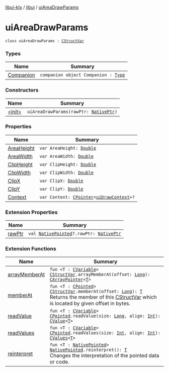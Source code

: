 [libui-ktx](../../index.md) / [libui](../index.md) / [uiAreaDrawParams](./index.md)

# uiAreaDrawParams

`class uiAreaDrawParams : `[`CStructVar`](../../kotlinx.cinterop/-c-struct-var/index.md)

### Types

| Name | Summary |
|---|---|
| [Companion](-companion.md) | `companion object Companion : `[`Type`](../../kotlinx.cinterop/-c-struct-var/-type/index.md) |

### Constructors

| Name | Summary |
|---|---|
| [&lt;init&gt;](-init-.md) | `uiAreaDrawParams(rawPtr: `[`NativePtr`](../../kotlinx.cinterop/-native-ptr.md)`)` |

### Properties

| Name | Summary |
|---|---|
| [AreaHeight](-area-height.md) | `var AreaHeight: `[`Double`](https://kotlinlang.org/api/latest/jvm/stdlib/kotlin/-double/index.html) |
| [AreaWidth](-area-width.md) | `var AreaWidth: `[`Double`](https://kotlinlang.org/api/latest/jvm/stdlib/kotlin/-double/index.html) |
| [ClipHeight](-clip-height.md) | `var ClipHeight: `[`Double`](https://kotlinlang.org/api/latest/jvm/stdlib/kotlin/-double/index.html) |
| [ClipWidth](-clip-width.md) | `var ClipWidth: `[`Double`](https://kotlinlang.org/api/latest/jvm/stdlib/kotlin/-double/index.html) |
| [ClipX](-clip-x.md) | `var ClipX: `[`Double`](https://kotlinlang.org/api/latest/jvm/stdlib/kotlin/-double/index.html) |
| [ClipY](-clip-y.md) | `var ClipY: `[`Double`](https://kotlinlang.org/api/latest/jvm/stdlib/kotlin/-double/index.html) |
| [Context](-context.md) | `var Context: `[`CPointer`](../../kotlinx.cinterop/-c-pointer/index.md)`<`[`uiDrawContext`](../ui-draw-context.md)`>?` |

### Extension Properties

| Name | Summary |
|---|---|
| [rawPtr](../../kotlinx.cinterop/raw-ptr.md) | `val `[`NativePointed`](../../kotlinx.cinterop/-native-pointed/index.md)`?.rawPtr: `[`NativePtr`](../../kotlinx.cinterop/-native-ptr.md) |

### Extension Functions

| Name | Summary |
|---|---|
| [arrayMemberAt](../../kotlinx.cinterop/array-member-at.md) | `fun <T : `[`CVariable`](../../kotlinx.cinterop/-c-variable/index.md)`> `[`CStructVar`](../../kotlinx.cinterop/-c-struct-var/index.md)`.arrayMemberAt(offset: `[`Long`](https://kotlinlang.org/api/latest/jvm/stdlib/kotlin/-long/index.html)`): `[`CArrayPointer`](../../kotlinx.cinterop/-c-array-pointer.md)`<`[`T`](../../kotlinx.cinterop/array-member-at.md#T)`>` |
| [memberAt](../../kotlinx.cinterop/member-at.md) | `fun <T : `[`CPointed`](../../kotlinx.cinterop/-c-pointed/index.md)`> `[`CStructVar`](../../kotlinx.cinterop/-c-struct-var/index.md)`.memberAt(offset: `[`Long`](https://kotlinlang.org/api/latest/jvm/stdlib/kotlin/-long/index.html)`): `[`T`](../../kotlinx.cinterop/member-at.md#T)<br>Returns the member of this [CStructVar](../../kotlinx.cinterop/-c-struct-var/index.md) which is located by given offset in bytes. |
| [readValue](../../kotlinx.cinterop/read-value.md) | `fun <T : `[`CVariable`](../../kotlinx.cinterop/-c-variable/index.md)`> `[`CPointed`](../../kotlinx.cinterop/-c-pointed/index.md)`.readValue(size: `[`Long`](https://kotlinlang.org/api/latest/jvm/stdlib/kotlin/-long/index.html)`, align: `[`Int`](https://kotlinlang.org/api/latest/jvm/stdlib/kotlin/-int/index.html)`): `[`CValue`](../../kotlinx.cinterop/-c-value/index.md)`<`[`T`](../../kotlinx.cinterop/read-value.md#T)`>` |
| [readValues](../../kotlinx.cinterop/read-values.md) | `fun <T : `[`CVariable`](../../kotlinx.cinterop/-c-variable/index.md)`> `[`CPointed`](../../kotlinx.cinterop/-c-pointed/index.md)`.readValues(size: `[`Int`](https://kotlinlang.org/api/latest/jvm/stdlib/kotlin/-int/index.html)`, align: `[`Int`](https://kotlinlang.org/api/latest/jvm/stdlib/kotlin/-int/index.html)`): `[`CValues`](../../kotlinx.cinterop/-c-values/index.md)`<`[`T`](../../kotlinx.cinterop/read-values.md#T)`>` |
| [reinterpret](../../kotlinx.cinterop/reinterpret.md) | `fun <T : `[`NativePointed`](../../kotlinx.cinterop/-native-pointed/index.md)`> `[`NativePointed`](../../kotlinx.cinterop/-native-pointed/index.md)`.reinterpret(): `[`T`](../../kotlinx.cinterop/reinterpret.md#T)<br>Changes the interpretation of the pointed data or code. |
